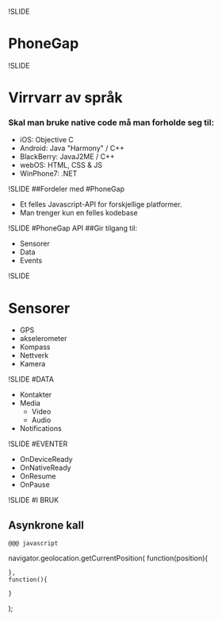 !SLIDE
# PhoneGap

!SLIDE
# Virrvarr av språk
### Skal man bruke native code må man forholde seg til:
* iOS: Objective C
* Android: Java "Harmony" / C++
* BlackBerry: JavaJ2ME / C++
* webOS: HTML, CSS & JS
* WinPhone7: .NET

!SLIDE
##Fordeler med
#PhoneGap

* Et felles Javascript-API for forskjellige platformer. 
* Man trenger kun en felles kodebase


!SLIDE
#PhoneGap API
##Gir tilgang til:
*   Sensorer
*   Data
*   Events

!SLIDE
# Sensorer
* GPS
* akselerometer
* Kompass
* Nettverk
* Kamera

!SLIDE
#DATA
* Kontakter
* Media
  * Video
  * Audio
* Notifications

!SLIDE
#EVENTER
* OnDeviceReady
* OnNativeReady
* OnResume
* OnPause

!SLIDE
#I BRUK
## Asynkrone kall
    @@@ javascript
navigator.geolocation.getCurrentPosition(
	function(position){
	
	},
	function(){
	
	}
);